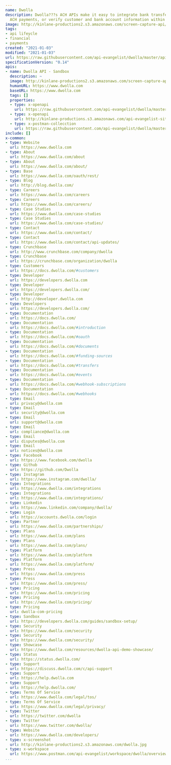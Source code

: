 ```yaml
---
name: Dwolla
description: Dwolla???s ACH APIs make it easy to integrate bank transfers. Facilitate
  ACH payments, or verify customer and bank account information within your platform.
image: http://kinlane-productions2.s3.amazonaws.com/screen-capture-api/185-dwolla.jpg
tags:
- api lifeycle
- financial
- payments
created: "2021-01-03"
modified: "2021-01-03"
url: https://raw.githubusercontent.com/api-evangelist/dwolla/master/apis.json
specificationVersion: "0.14"
apis:
- name: Dwolla API - Sandbox
  description: ~
  image: http://kinlane-productions2.s3.amazonaws.com/screen-capture-api/185-dwolla.jpg
  humanURL: https://www.dwolla.com
  baseURL: https://www.dwolla.com
  tags: []
  properties:
  - type: x-openapi
    url: https://raw.githubusercontent.com/api-evangelist/dwolla/master/dwolla-api--sandbox-openapi.json
  - type: x-openapi
    url: http://kinlane-productions.s3.amazonaws.com/api-evangelist-site/company/openapis/dwolla-api--sandbox.json
  - type: x-postman-collecction
    url: https://raw.githubusercontent.com/api-evangelist/dwolla/master/dwolla-api--sandbox-postman-collection.json
include: []
x-common:
- type: Website
  url: https://www.dwolla.com
- type: About
  url: https://www.dwolla.com/about
- type: About
  url: https://www.dwolla.com/about/
- type: Base
  url: https://www.dwolla.com/oauth/rest/
- type: Blog
  url: http://blog.dwolla.com/
- type: Careers
  url: https://www.dwolla.com/careers
- type: Careers
  url: https://www.dwolla.com/careers/
- type: Case Studies
  url: https://www.dwolla.com/case-studies
- type: Case Studies
  url: https://www.dwolla.com/case-studies/
- type: Contact
  url: https://www.dwolla.com/contact/
- type: Contact
  url: https://www.dwolla.com/contact/api-updates/
- type: Crunchbase
  url: http://www.crunchbase.com/company/dwolla
- type: Crunchbase
  url: https://crunchbase.com/organization/dwolla
- type: Customers
  url: https://docs.dwolla.com/#customers
- type: Developer
  url: https://developers.dwolla.com
- type: Developer
  url: https://developers.dwolla.com/
- type: Developer
  url: http://developer.dwolla.com
- type: Developers
  url: https://developers.dwolla.com/
- type: Documentation
  url: https://docs.dwolla.com/
- type: Documentation
  url: https://docs.dwolla.com/#introduction
- type: Documentation
  url: https://docs.dwolla.com/#oauth
- type: Documentation
  url: https://docs.dwolla.com/#documents
- type: Documentation
  url: https://docs.dwolla.com/#funding-sources
- type: Documentation
  url: https://docs.dwolla.com/#transfers
- type: Documentation
  url: https://docs.dwolla.com/#events
- type: Documentation
  url: https://docs.dwolla.com/#webhook-subscriptions
- type: Documentation
  url: https://docs.dwolla.com/#webhooks
- type: Email
  url: privacy@dwolla.com
- type: Email
  url: security@dwolla.com
- type: Email
  url: support@dwolla.com
- type: Email
  url: compliance@dwolla.com
- type: Email
  url: disputes@dwolla.com
- type: Email
  url: notices@dwolla.com
- type: Facebook
  url: https://www.facebook.com/dwolla
- type: Github
  url: https://github.com/Dwolla
- type: Instagram
  url: https://www.instagram.com/dwolla/
- type: Integrations
  url: https://www.dwolla.com/integrations
- type: Integrations
  url: https://www.dwolla.com/integrations/
- type: Linkedin
  url: https://www.linkedin.com/company/dwolla/
- type: Login
  url: https://accounts.dwolla.com/login
- type: Partner
  url: https://www.dwolla.com/partnerships/
- type: Plans
  url: https://www.dwolla.com/plans
- type: Plans
  url: https://www.dwolla.com/plans/
- type: Platform
  url: https://www.dwolla.com/platform
- type: Platform
  url: https://www.dwolla.com/platform/
- type: Press
  url: https://www.dwolla.com/press
- type: Press
  url: https://www.dwolla.com/press/
- type: Pricing
  url: https://www.dwolla.com/pricing
- type: Pricing
  url: https://www.dwolla.com/pricing/
- type: Pricing
  url: dwolla-com-pricing
- type: Sandbox
  url: https://developers.dwolla.com/guides/sandbox-setup/
- type: Security
  url: https://www.dwolla.com/security
- type: Security
  url: https://www.dwolla.com/security/
- type: Showcase
  url: https://www.dwolla.com/resources/dwolla-api-demo-showcase/
- type: Status
  url: https://status.dwolla.com/
- type: Support
  url: https://discuss.dwolla.com/c/api-support
- type: Support
  url: https://help.dwolla.com
- type: Support
  url: https://help.dwolla.com/
- type: Terms Of Service
  url: https://www.dwolla.com/legal/tos/
- type: Terms Of Service
  url: https://www.dwolla.com/legal/privacy/
- type: Twitter
  url: https://twitter.com/dwolla
- type: Twitter
  url: https://www.twitter.com/dwolla/
- type: Website
  url: https://www.dwolla.com/developers/
- type: x-screenshot
  url: http://kinlane-productions2.s3.amazonaws.com/dwolla.jpg
- type: x-workspace
  url: https://www.postman.com/api-evangelist/workspace/dwolla/overview
...
```

